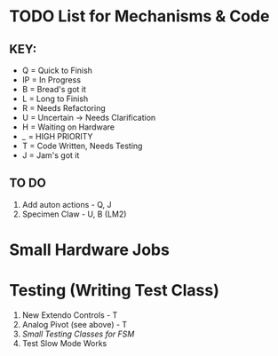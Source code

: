 # TODO List for Mechanisms & Code

## KEY: 
- Q = Quick to Finish
- IP = In Progress
- B = Bread's got it
- L = Long to Finish
- R = Needs Refactoring
- U = Uncertain -> Needs Clarification
- H = Waiting on Hardware
- *_* = HIGH PRIORITY
- T = Code Written, Needs Testing
- J = Jam's got it

## TO DO
1) Add auton actions - Q, J
2) Specimen Claw - U, B (LM2)

# Small Hardware Jobs

# Testing (Writing Test Class)
1) New Extendo Controls - T
2) Analog Pivot (see above) - T
3) *Small Testing Classes for FSM*
4) Test Slow Mode Works